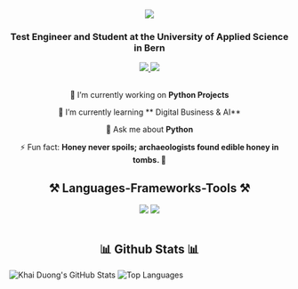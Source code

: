 <h1 align="center">
    <img src="https://readme-typing-svg.herokuapp.com/?font=Righteous&size=35&center=true&vCenter=true&width=500&height=70&duration=4000&lines=Hi+There!+👋;+I'm+Khai+Duong!;" />
</h1>
<h3 align="center">Test Engineer and Student at the University of Applied Science in Bern</h3>


<div align="center"> 
  <a href="ashish.tandon9@gmail.com" target="_blank">
    <img src="https://img.shields.io/badge/Gmail-D14836?style=for-the-badge&logo=gmail&logoColor=white" target="_blank" />
  </a> 
  <a href="https://www.linkedin.com/in/ashish-tandon/" target="_blank">
    <img src="https://img.shields.io/badge/LinkedIn-0077B5?style=for-the-badge&logo=linkedin&logoColor=white" target="_blank" />
  </a>
</div>

<br> 

<div align="center">
 
 🔭 I’m currently working on **Python Projects**
 
 🌱 I’m currently learning ** Digital Business & AI**

💬 Ask me about **Python**

⚡ Fun fact: **Honey never spoils; archaeologists found edible honey in tombs. 🍯**

 </div>

<h2 align="center">⚒️ Languages-Frameworks-Tools ⚒️</h2>
<div align="center">
    <img src="https://skillicons.dev/icons?i=html,css,vscode,github" />
    <img src="https://skillicons.dev/icons?i=python,mysql,javascript," /><br>
</div>

<br/>

<h2 align="center">📊 Github Stats 📊</h2>

![Khai Duong's GitHub Stats](https://github-readme-stats.vercel.app/api?username=teeqson&show_icons=true&theme=radical)
![Top Languages](https://github-readme-stats.vercel.app/api/top-langs/?username=teeqson&show_icons=true&theme=radical)

